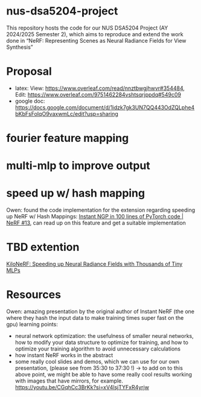 # nus-dsa5204-project
This repository hosts the code for our NUS DSA5204 Project (AY 2024/2025 Semester 2), which aims to reproduce and extend the work done in “NeRF: Representing Scenes as Neural Radiance Fields for View Synthesis”


# Proposal 
- latex: View: https://www.overleaf.com/read/nnztbwgjhwvr#354484, Edit: https://www.overleaf.com/9751462284vshtsqrjppdq#549c09
- google doc: https://docs.google.com/document/d/1idzk7gk3UN7QQ443OdZQLphe4bKbFsFoIqO9vaxwmLc/edit?usp=sharing

# fourier feature mapping

# multi-mlp to improve output

# speed up w/ hash mapping
Owen: 
found the code implementation for the extension regarding speeding up NeRF w/ Hash Mappings:
[Instant NGP in 100 lines of PyTorch code | NeRF #13](https://www.youtube.com/watch?v=PXbPeG5PJd0), can read up on this feature and get a suitable implementation

# TBD extention
[KiloNeRF: Speeding up Neural Radiance Fields with Thousands of Tiny MLPs](https://www.youtube.com/watch?v=pgIgj3so-Z8)


# Resources
Owen: amazing presentation by the original author of Instant NeRF (the one where they hash the input data to make training times super fast on the gpu)
learning points:
- neural network optimization: the usefulness of smaller neural networks, how to modify your data structure to optimize for training, and how to optimize your training algorithm to avoid unnecessary calculations
- how instant NeRF works in the abstract
- some really cool slides and demos, which we can use for our own presentation, (please see from 35:30 to 37:30 !)
-> to add on to this above point, we might be able to have some really cool results working with images that have mirrors, for example.
https://youtu.be/CGqhCc3BrKk?si=xV4lsjTYFxR4yrjw

